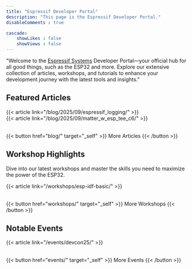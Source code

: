 ```yaml
---
title: "Espressif Developer Portal"
description: "This page is the Espressif Developer Portal."
disableComments : true

cascade:
    showLikes : false
    showViews : false
---
```


"Welcome to the [Espressif Systems](https://espressif.com/) Developer Portal—your official hub for all good things, such as the ESP32 and more. Explore our extensive collection of articles, workshops, and tutorials to enhance your development journey with the latest tools and insights."

## Featured Articles

{{< article link="/blog/2025/09/espressif_logging/" >}}
<br>
{{< article link="/blog/2025/09/matter_w_esp_tee_c6/" >}}

<br>
{{< button href="blog/" target="_self" >}}
More Articles
{{< /button >}}

## Workshop Highlights

Dive into our latest workshops and master the skills you need to maximize the power of the ESP32.

{{< article link="/workshops/esp-idf-basic/" >}}

<br>
{{< button href="workshops/" target="_self" >}}
More Workshops
{{< /button >}}

## Notable Events

{{< article link="/events/devcon25/" >}}

<br>
{{< button href="events/" target="_self" >}}
More Events
{{< /button >}}

